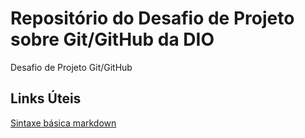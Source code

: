 # Repositório do Desafio de Projeto sobre Git/GitHub da DIO
Desafio de Projeto Git/GitHub

## Links Úteis 

[Sintaxe básica markdown]()

